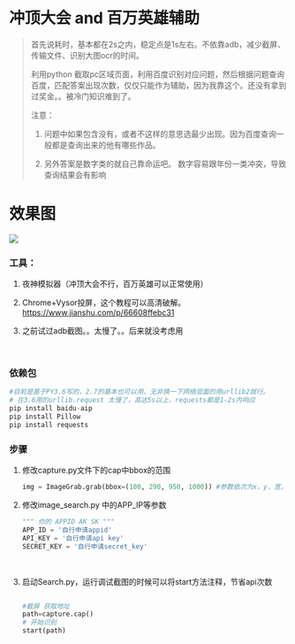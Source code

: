 # 冲顶大会 and 百万英雄辅助

> 首先说耗时，基本都在2s之内，稳定点是1s左右。不依靠adb，减少截屏、传输文件、识别大图ocr的时间。
>
> 利用python 截取pc区域页面，利用百度识别对应问题，然后根据问题查询百度，匹配答案出现次数，仅仅只能作为辅助，因为我靠这个。还没有拿到过奖金。。被冷门知识难到了。
>
> 注意：
>
> 1. 问题中如果包含没有，或者不这样的意思选最少出现。因为百度查询一般都是查询出来的他有哪些作品。
>
>
> 2. 另外答案是数字类的就自己靠命运吧。 数字容易跟年份一类冲突，导致查询结果会有影响

# 效果图

![](http://p1it9mdjq.bkt.clouddn.com/QQ20180111-0@2x.png)

### 工具：

1. 夜神模拟器（冲顶大会不行，百万英雄可以正常使用）

2. Chrome+Vysor投屏，这个教程可以高清破解。https://www.jianshu.com/p/66608ffebc31

3. 之前试过adb截图。。太慢了。。后来就没考虑用

   ​

### 依赖包

```python
#目前是基于PY3.6写的，2.7的基本也可以用，无非换一下网络层面的用urllib2就行。
# 在3.6用的urllib.request 太慢了，高达5s以上，requests都是1-2s内响应
pip install baidu-aip
pip install Pillow
pip install requests
```



### 步骤

1. 修改capture.py文件下的cap中bbox的范围

   ```python
   img = ImageGrab.grab(bbox=(100, 290, 950, 1000)) #参数依次为x，y，宽，高，一般把视频放在左边顶上容易调整
   ```

2. 修改image_search.py 中的APP_IP等参数

   ```python
   """ 你的 APPID AK SK """
   APP_ID = '自行申请appid'
   API_KEY = '自行申请api key'
   SECRET_KEY = '自行申请secret_key'
   ```

   ​

3. 启动Search.py，运行调试截图的时候可以将start方法注释，节省api次数

   ```python

   #截屏 获取地址
   path=capture.cap()
   # 开始识别
   start(path)
   ```

